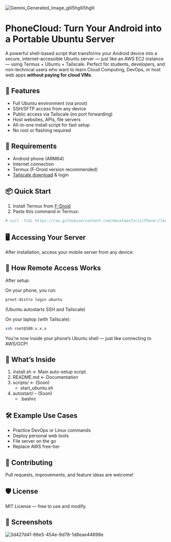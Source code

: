 ![Gemini_Generated_Image_glli5hglli5hglli](https://github.com/user-attachments/assets/cdca94fa-40f0-43b5-8b30-8b724e2b467b)

# PhoneCloud: Turn Your Android into a Portable Ubuntu Server

A powerful shell-based script that transforms your Android device into a secure, internet-accessible Ubuntu server — just like an AWS EC2 instance — using Termux + Ubuntu + Tailscale. Perfect for students, developers, and non-technical users who want to learn Cloud Computing, DevOps, or host web apps **without paying for cloud VMs**.



## 🚀 Features

- Full Ubuntu environment (via proot)
- SSH/SFTP access from any device
- Public access via Tailscale (no port forwarding)
- Host websites, APIs, file servers
- All-in-one install script for fast setup
- No root or flashing required



## 🧰 Requirements

- Android phone (ARM64)
- Internet connection
- Termux (F-Droid version recommended)
- [Tailscale download](https://tailscale.com/download) & login 



## 📦 Quick Start

1. Install Termux from [F-Droid](https://f-droid.org/en/packages/com.termux/)
2. Paste this command in Termux:

```bash
# curl -fsSL https://raw.githubusercontent.com/mmsalmanfaris/Phone-Cloud/main/install.sh | bash
```



## 🖥️ Accessing Your Server
After installation, access your mobile server from any device:


## 🔐 How Remote Access Works
After setup:

On your phone, you run:
``` bash
proot-distro login ubuntu
```
(Ubuntu autostarts SSH and Tailscale)

On your laptop (with Tailscale):
```bash
ssh root@100.x.x.x
```
You’re now inside your phone’s Ubuntu shell — just like connecting to AWS/GCP!



## 📂 What’s Inside

1. install.sh ← Main auto-setup script.
2. README.md ← Documentation
3. scripts/ ← (Soon)
   - start_ubuntu.sh
4. autostart/ – (Soon)
   - .bashrc



## 🛠️ Example Use Cases
- Practice DevOps or Linux commands
- Deploy personal web tools
- File server on the go
- Replace AWS free-tier



## 💬 Contributing
Pull requests, improvements, and feature ideas are welcome!


## 🛡️ License
MIT License — free to use and modify.


## 📸 Screenshots
![3d427d41-86e5-454e-9d78-1d8eae44698e](https://github.com/user-attachments/assets/3032107a-d370-4c87-8225-92f1e5c1e2ca)


